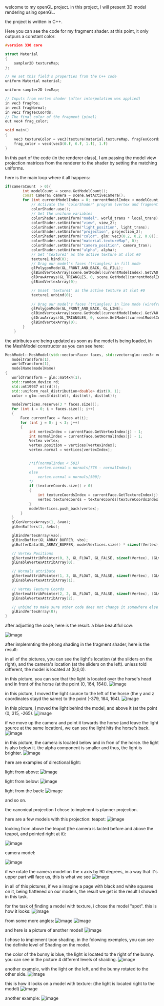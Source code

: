
welcome to my openGL project. in this project, I will present 3D model rendering using openGL.

the project is written in C++. 


Here you can see the code for my fragment shader. at this point, it only outpurs a constant color:
```c++
#version 330 core

struct Material
{
	sampler2D textureMap;
};

// We set this field's properties from the C++ code
uniform Material material;

uniform sampler2D texMap;

// Inputs from vertex shader (after interpolation was applied)	
in vec3 fragPos;
in vec3 fragNormal;
in vec2 fragTexCoords;
// The final color of the fragment (pixel)
out vec4 frag_color;

void main()
{
	vec3 textureColor = vec3(texture(material.textureMap, fragTexCoords));
	frag_color = vec4(vec3(0.f, 0.f, 1.f), 1.f)
}

```


In this part of the code (in the renderer class), I am passing the model view projection matrices from the renderer to the shader by setting the matching uniforms.

here is the main loop where it all happens:
```c++
if(cameraCount  > 0){
		int modelCount = scene.GetModelCount();
		const Camera& camera = scene.GetActiveCamera();
		for (int currentModelIndex = 0; currentModelIndex < modelCount; currentModelIndex++){
			// Activate the 'colorShader' program (vertex and fragment shaders)
			colorShader.use();		
			// Set the uniform variables
			colorShader.setUniform("model", world_trans * local_trans);
			colorShader.setUniform("view", view_2);
			colorShader.setUniform("light_position", light_trans);
			colorShader.setUniform("projection", projection_2);
			colorShader.setUniform("color", glm::vec3(0.2, 0.2, 0.8));
			colorShader.setUniform("material.textureMap", 0);
			colorShader.setUniform("camera_position", camera_tran);
			colorShader.setUniform("alpha", alpha);
			// Set 'texture1' as the active texture at slot #0
			texture1.bind(0);
			// Drag our model's faces (triangles) in fill mode
			glPolygonMode(GL_FRONT_AND_BACK, GL_FILL);
			glBindVertexArray(scene.GetModel(currentModelIndex).GetVAO());
			glDrawArrays(GL_TRIANGLES, 0, scene.GetModel(currentModelIndex).GetModelVertices().size());
			glBindVertexArray(0);

			// Unset 'texture1' as the active texture at slot #0
			texture1.unbind(0);
			
			// Drag our model's faces (triangles) in line mode (wireframe)
			glPolygonMode(GL_FRONT_AND_BACK, GL_LINE);
			glBindVertexArray(scene.GetModel(currentModelIndex).GetVAO());
			glDrawArrays(GL_TRIANGLES, 0, scene.GetModel(currentModelIndex).GetModelVertices().size());
			glBindVertexArray(0);
		}	
	}
  ```
  
 the attributes are being updated as soon as the model is being loaded, in the MeshModel constructor as you can see here:
 ```c++
 MeshModel::MeshModel(std::vector<Face> faces, std::vector<glm::vec3> vertices, std::vector<glm::vec3> normals, std::vector<glm::vec2> textureCoords, const std::string& modelName) :
	modelTransform(1),
	worldTransform(1),
	modelName(modelName)
{
	worldTransform = glm::mat4x4(1);
	std::random_device rd;
	std::mt19937 mt(rd());
	std::uniform_real_distribution<double> dist(0, 1);
	color = glm::vec3(dist(mt), dist(mt), dist(mt));

	modelVertices.reserve(3 * faces.size());
	for (int i = 0; i < faces.size(); i++)
	{
		Face currentFace = faces.at(i);
		for (int j = 0; j < 3; j++)
		{
			int vertexIndex = currentFace.GetVertexIndex(j) - 1;
			int normalIndex = currentFace.GetNormalIndex(j) - 1;
			Vertex vertex;
			vertex.position = vertices[vertexIndex];
			vertex.normal = vertices[vertexIndex];

			
			/*if(normalIndex < 501)
				vertex.normal = normals[776 - normalIndex];
			else
				vertex.normal = normals[500];
			*/
			if (textureCoords.size() > 0)
			{
				int textureCoordsIndex = currentFace.GetTextureIndex(j) - 1;
				vertex.textureCoords = textureCoords[textureCoordsIndex];
			}
			modelVertices.push_back(vertex);
		}
	}
	glGenVertexArrays(1, &vao);
	glGenBuffers(1, &vbo);

	glBindVertexArray(vao);
	glBindBuffer(GL_ARRAY_BUFFER, vbo);
	glBufferData(GL_ARRAY_BUFFER, modelVertices.size() * sizeof(Vertex), &modelVertices[0], GL_STATIC_DRAW);

	// Vertex Positions
	glVertexAttribPointer(0, 3, GL_FLOAT, GL_FALSE, sizeof(Vertex), (GLvoid*)0);
	glEnableVertexAttribArray(0);

	// Normals attribute
	glVertexAttribPointer(1, 3, GL_FLOAT, GL_FALSE, sizeof(Vertex), (GLvoid*)(3 * sizeof(GLfloat)));
	glEnableVertexAttribArray(1);

	// Vertex Texture Coords
	glVertexAttribPointer(2, 2, GL_FLOAT, GL_FALSE, sizeof(Vertex), (GLvoid*)(6 * sizeof(GLfloat)));
	glEnableVertexAttribArray(2);

	// unbind to make sure other code does not change it somewhere else
	glBindVertexArray(0);
}
```
after adjusting the code, here is the result. a blue beautiful cow:

![image](https://user-images.githubusercontent.com/73134488/107977139-52990d00-6fc3-11eb-8cf4-47e7785240de.png)


after implemnting the phong shading in the fragment shader, here is the result:

in all of the pictures, you can see the light's location (at the sliders on the right), and the camera's location (at the sliders on the left).
unless told different, the model is located at (0,0,0).

in this picture, you can see that the light is located over the horse's head and in front of the horse (at the point (0, 164, 164)).
![image](https://user-images.githubusercontent.com/73134488/107977780-5d07d680-6fc4-11eb-825d-f3b7afded927.png)

in this picture, I moved the light source to the left of the horse (the y and z coordinates stayd the same) to the point (-379, 164, 164).
![image](https://user-images.githubusercontent.com/73134488/107978291-3007f380-6fc5-11eb-8d05-9a003323bc16.png)

in this picture, I  moved the light behind the model, and above it (at the point (0, 315, -265).
![image](https://user-images.githubusercontent.com/73134488/107978521-93922100-6fc5-11eb-966f-524f57890180.png)

if we move up the camera and point it towards the horse (and leave the light source at the same location), we can see the light hits the horse's back. 
![image](https://user-images.githubusercontent.com/73134488/107978717-f2f03100-6fc5-11eb-9beb-554b8df52e59.png)

in this picture, the camera is located below and in fron of the horse. the light is also below it. the alpha component is smaller and thus, the light is brighter.
![image](https://user-images.githubusercontent.com/73134488/107979108-a1947180-6fc6-11eb-9911-1f859d37ed7b.png)


here are examples of directional light:

light from above: 
![image](https://user-images.githubusercontent.com/73134488/109136278-9f69aa00-7760-11eb-947d-1fda1670b5af.png)

light from below: 
![image](https://user-images.githubusercontent.com/73134488/109136393-bd370f00-7760-11eb-977b-05f51985905a.png)

light from the back:
![image](https://user-images.githubusercontent.com/73134488/109136502-dd66ce00-7760-11eb-9c33-acb86bf56de7.png)

and so on. 


the canonical projection I chose to implemnt is planner projection.

here are a few models with this projection:
teapot: 
![image](https://user-images.githubusercontent.com/73134488/108843709-bcc53980-75e3-11eb-951b-5aede727b0b9.png)


<!--- //![image](https://user-images.githubusercontent.com/73134488/107980182-7f9bee80-6fc8-11eb-8ec1-a3389ded779f.png)  -->

looking from above the teapot (the camera is lacted before and above the teapot, and pointed right at it):

![image](https://user-images.githubusercontent.com/73134488/108843846-eda56e80-75e3-11eb-8899-8f9dfc41951c.png)

<!--- //![image](https://user-images.githubusercontent.com/73134488/107980372-cd185b80-6fc8-11eb-8b0c-8d34109a3ae6.png) -->

camera model:
<!--- ![image](https://user-images.githubusercontent.com/73134488/107980887-b58da280-6fc9-11eb-9f4a-b22475925f79.png) -->
![image](https://user-images.githubusercontent.com/73134488/108844234-8340fe00-75e4-11eb-98ca-70982b95af99.png)

if we rotate the camera model on the x axis by 90 degrees, in a way that it's upper part will face us, this is what we see 
![image](https://user-images.githubusercontent.com/73134488/108844423-c7cc9980-75e4-11eb-9701-e3162dcbd2f0.png)


in all of this pictures, if we a imagine a page with black and white squares on it, being flattened on our models, the result we get is the result I showed in this task. 

for the task of finding a model with texture, i chose the model "spot". this is how it looks:
![image](https://user-images.githubusercontent.com/73134488/107983901-6ea2ab80-6fcf-11eb-8922-0047cef12780.png)

from some more angles: 
![image](https://user-images.githubusercontent.com/73134488/107984220-22a43680-6fd0-11eb-9f5e-41c66c805555.png)
![image](https://user-images.githubusercontent.com/73134488/107981840-8ed06b80-6fcb-11eb-93a6-331d192f72dc.png)

and here is a picture of another model!
![image](https://user-images.githubusercontent.com/73134488/107982179-3c437f00-6fcc-11eb-9b47-9bd3aedaf873.png)


I chose to implement toon shading. in the folowing exemples, you can see the definite level of Shading on the model. 

the color of the bunny is blue, the light is located to the right of the bunny. you can see in the picture 4 different levels of shaiding. 
![image](https://user-images.githubusercontent.com/73134488/107983148-fedff100-6fcd-11eb-9034-931ae6637345.png)

another example, with the light on the left, and the bunny rotated to the other side.
![image](https://user-images.githubusercontent.com/73134488/107983408-639b4b80-6fce-11eb-8e1a-f9d5474d36ae.png)

this is how it looks on a model with texture:
(the light is located right to the model)
![image](https://user-images.githubusercontent.com/73134488/107985365-a2330500-6fd2-11eb-9566-05c65b6a576e.png)

another example:
![image](https://user-images.githubusercontent.com/73134488/107986026-e4a91180-6fd3-11eb-9c25-d66398976c99.png)






